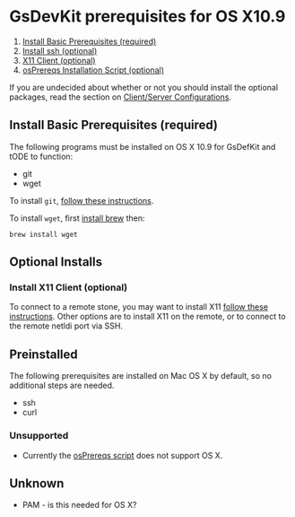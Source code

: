 # GsDevKit prerequisites for OS X10.9

1. [Install Basic Prerequisites (required)](#install-basic-prerequisites-required)
3. [Install ssh (optional)](#install-ssh-optional)
4. [X11 Client (optional)](#install-x11-client-optional)
2. [osPrereqs Installation Script (optional)](#osPrereqs-installation-script-optional)

If you are undecided about whether or not you should install the optional packages, read the section on [Client/Server Configurations][4].

## Install Basic Prerequisites (required)

The following programs must be installed on OS X 10.9 for GsDefKit and tODE to function:

  - git
  - wget

To install `git`, [follow these instructions][2].

To install `wget`, first [install brew][1] then:

```
brew install wget
```

## Optional Installs

### Install X11 Client (optional)
To connect to a remote stone, you may want to install X11 [follow these instructions][3]. Other options are to install X11 on the remote, or to connect to the remote netldi port via SSH.

## Preinstalled
The following prerequisites are installed on Mac OS X by default, so no additional steps are needed.
- ssh
- curl

### Unsupported
- Currently the [osPrereqs script][5] does not support OS X.

[1]: http://coolestguidesontheplanet.com/setting-up-os-x-mavericks-and-homebrew/
[2]: http://git-scm.com/book/en/v2/Getting-Started-Installing-Git#Installing-on-Mac
[3]: http://xquartz.macosforge.org/landing/
[4]: osPrereqs.md#clientserver-configurations
[5]: ../../bin/osPrereqs

## Unknown
- PAM - is this needed for OS X?

